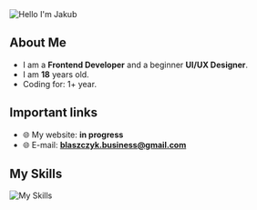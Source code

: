 <img alt="Hello I'm Jakub" align="center" src="https://readme-typing-svg.demolab.com?font=Fira+Code&size=19&pause=5000&color=5ABFA3&center=false&vCenter=true&width=435&lines=Hello+ I'm Jakub!">

## About Me

- I am a **Frontend Developer** and a beginner **UI/UX Designer**.
- I am **18** years old.
- Coding for: 1+ year.

## Important links

- 🌐 My website: **in progress**
- 🌐 E-mail: **blaszczyk.business@gmail.com**

## My Skills

![My Skills](https://skillicons.dev/icons?i=github,css,html,react,js,figma)
